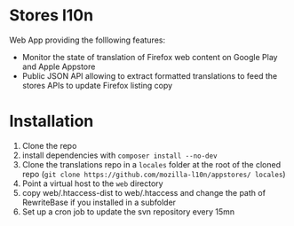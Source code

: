 Stores l10n
================

Web App providing the folllowing features:
* Monitor the state of translation of Firefox web content on Google Play and Apple Appstore
* Public JSON API allowing to extract formatted translations to feed the stores APIs to update Firefox listing copy


Installation
================
1. Clone the repo
2. install dependencies with ```composer install --no-dev```
3. Clone the translations repo in a ```locales``` folder at the root of the cloned repo (```git clone https://github.com/mozilla-l10n/appstores/ locales```)
4. Point a virtual host to the ```web``` directory
5. copy web/.htaccess-dist to web/.htaccess and change the path of RewriteBase if you installed in a subfolder
6. Set up a cron job to update the svn repository every 15mn
